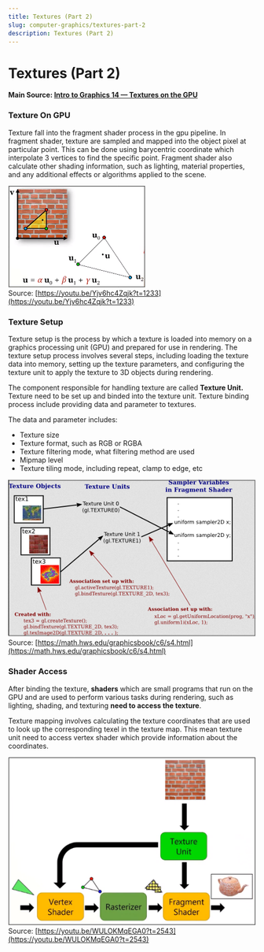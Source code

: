 ```yaml
---
title: Textures (Part 2)
slug: computer-graphics/textures-part-2
description: Textures (Part 2)
---
```


# Textures (Part 2)

**Main Source: [Intro to Graphics 14 — Textures on the GPU](https://youtu.be/WULOKMqEGA0)**

### Texture On GPU

Texture fall into the fragment shader process in the gpu pipeline. In fragment shader, texture are sampled and mapped into the object pixel at particular point. This can be done using barycentric coordinate which interpolate 3 vertices to find the specific point. Fragment shader also calculate other shading information, such as lighting, material properties, and any additional effects or algorithms applied to the scene.

![A triangle with 3 vertices is mapped onto texture](./texture-on-gpu.png)  
Source: [https://youtu.be/Yjv6hc4Zqjk?t=1233](https://youtu.be/Yjv6hc4Zqjk?t=1233)

### Texture Setup

Texture setup is the process by which a texture is loaded into memory on a graphics processing unit (GPU) and prepared for use in rendering. The texture setup process involves several steps, including loading the texture data into memory, setting up the texture parameters, and configuring the texture unit to apply the texture to 3D objects during rendering.

The component responsible for handling texture are called **Texture Unit.** Texture need to be set up and binded into the texture unit. Texture binding process include providing data and parameter to textures.

The data and parameter includes:

- Texture size
- Texture format, such as RGB or RGBA
- Texture filtering mode, what filtering method are used
- Mipmap level
- Texture tiling mode, including repeat, clamp to edge, etc

![Process of texture setup](./texture-setup.png)  
Source: [https://math.hws.edu/graphicsbook/c6/s4.html](https://math.hws.edu/graphicsbook/c6/s4.html)

### Shader Access

After binding the texture, **shaders** which are small programs that run on the GPU and are used to perform various tasks during rendering, such as lighting, shading, and texturing **need to access the texture**.

Texture mapping involves calculating the texture coordinates that are used to look up the corresponding texel in the texture map. This mean texture unit need to access vertex shader which provide information about the coordinates.

![Showing GPU pipeline consisting vertex shader, rasterizer, and fragment shader. Texture unit is in fragment shader but it points to vertex shader](./texture-unit-access.png)  
Source: [https://youtu.be/WULOKMqEGA0?t=2543](https://youtu.be/WULOKMqEGA0?t=2543)
